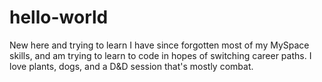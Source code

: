 # hello-world
New here and trying to learn
I have since forgotten most of my MySpace skills, and am trying to learn to code in hopes of switching career paths. I love plants, dogs, and a D&D session that's mostly combat.
